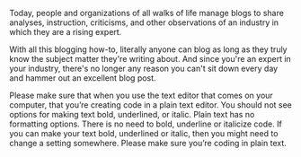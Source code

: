 Today, people and organizations of all walks of life manage blogs to share analyses,
instruction, criticisms, and other observations of an industry in which they are a rising expert.

With all this blogging how-to,
literally anyone can blog as long as they truly know the subject matter they're writing about.
And since you're an expert in your industry,
there's no longer any reason you can't sit down every day and hammer out an excellent blog post.

Please make sure that when you use the text editor that comes on
your computer, that you’re creating code in a plain text editor. You
should not see options for making text bold, underlined, or italic.
Plain text has no formatting options. There is no need to bold,
underline or italicize code. If you can make your text bold, underlined
or italic, then you might need to change a setting somewhere. Please
make sure you’re coding in plain text.

